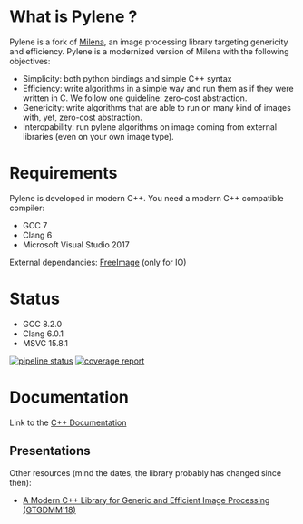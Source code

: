 # What is Pylene ?

Pylene is a fork of [Milena](http://www.lrde.epita.fr/olena), an image processing
library targeting genericity and efficiency. Pylene is a modernized version of
Milena with the following objectives:

* Simplicity: both python bindings and simple C++ syntax
* Efficiency: write algorithms in a simple way and run them as if they were written in C. We follow one guideline: zero-cost abstraction.
* Genericity: write algorithms that are able to run on many kind of images with, yet, zero-cost abstraction.
* Interopability: run pylene algorithms on image coming from external libraries (even on your own image type).

# Requirements
Pylene is developed in modern C++. You need a modern C++ compatible compiler:

* GCC 7
* Clang 6
* Microsoft Visual Studio 2017

External dependancies:
[FreeImage](www.freeimage.sourceforge.net) (only for IO)

# Status
* GCC 8.2.0
* Clang 6.0.1
* MSVC 15.8.1

[![pipeline status](https://gitlab.lrde.epita.fr/olena/pylene/badges/dev/pipeline.svg)](https://gitlab.lrde.epita.fr/olena/pylene/commits/dev)
[![coverage report](https://gitlab.lrde.epita.fr/olena/pylene/badges/dev/coverage.svg)](https://gitlab.lrde.epita.fr/olena/pylene/commits/dev)



# Documentation

Link to the [C++ Documentation](http://olena.pages.lrde.epita.fr/pylene/)

## Presentations
Other resources (mind the dates, the library probably has changed since then):

* [A Modern C++ Library for Generic and Efficient Image Processing (GTGDMM'18)](https://www.lrde.epita.fr/dload/presentations/2018-06-19-geraud.2018.gtgdmmm.pdf)
